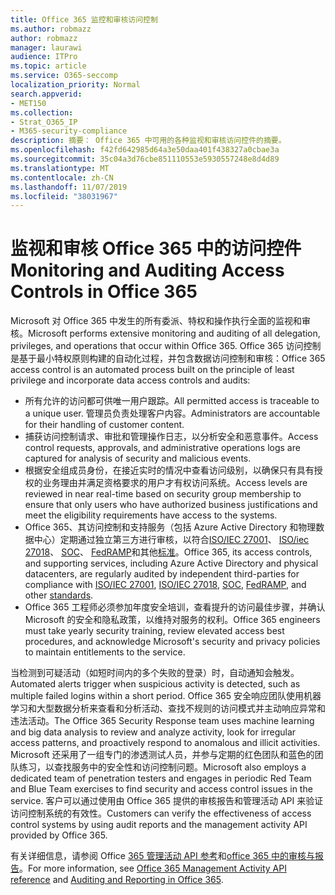 ```yaml
---
title: Office 365 监控和审核访问控制
ms.author: robmazz
author: robmazz
manager: laurawi
audience: ITPro
ms.topic: article
ms.service: O365-seccomp
localization_priority: Normal
search.appverid:
- MET150
ms.collection:
- Strat_O365_IP
- M365-security-compliance
description: 摘要： Office 365 中可用的各种监视和审核访问控件的摘要。
ms.openlocfilehash: f42fd642985d64a3e50daa401f438327a0cbae3a
ms.sourcegitcommit: 35c04a3d76cbe851110553e5930557248e8d4d89
ms.translationtype: MT
ms.contentlocale: zh-CN
ms.lasthandoff: 11/07/2019
ms.locfileid: "38031967"
---
```

# <a name="monitoring-and-auditing-access-controls-in-office-365"></a><span data-ttu-id="b8fd2-103">监视和审核 Office 365 中的访问控件</span><span class="sxs-lookup"><span data-stu-id="b8fd2-103">Monitoring and Auditing Access Controls in Office 365</span></span>

<span data-ttu-id="b8fd2-104">Microsoft 对 Office 365 中发生的所有委派、特权和操作执行全面的监视和审核。</span><span class="sxs-lookup"><span data-stu-id="b8fd2-104">Microsoft performs extensive monitoring and auditing of all delegation, privileges, and operations that occur within Office 365.</span></span> <span data-ttu-id="b8fd2-105">Office 365 访问控制是基于最小特权原则构建的自动化过程，并包含数据访问控制和审核：</span><span class="sxs-lookup"><span data-stu-id="b8fd2-105">Office 365 access control is an automated process built on the principle of least privilege and incorporate data access controls and audits:</span></span>

- <span data-ttu-id="b8fd2-106">所有允许的访问都可供唯一用户跟踪。</span><span class="sxs-lookup"><span data-stu-id="b8fd2-106">All permitted access is traceable to a unique user.</span></span> <span data-ttu-id="b8fd2-107">管理员负责处理客户内容。</span><span class="sxs-lookup"><span data-stu-id="b8fd2-107">Administrators are accountable for their handling of customer content.</span></span>
- <span data-ttu-id="b8fd2-108">捕获访问控制请求、审批和管理操作日志，以分析安全和恶意事件。</span><span class="sxs-lookup"><span data-stu-id="b8fd2-108">Access control requests, approvals, and administrative operations logs are captured for analysis of security and malicious events.</span></span>
- <span data-ttu-id="b8fd2-109">根据安全组成员身份，在接近实时的情况中查看访问级别，以确保只有具有授权的业务理由并满足资格要求的用户才有权访问系统。</span><span class="sxs-lookup"><span data-stu-id="b8fd2-109">Access levels are reviewed in near real-time based on security group membership to ensure that only users who have authorized business justifications and meet the eligibility requirements have access to the systems.</span></span>
- <span data-ttu-id="b8fd2-110">Office 365、其访问控制和支持服务（包括 Azure Active Directory 和物理数据中心）定期通过独立第三方进行审核，以符合[ISO/IEC 27001](https://www.microsoft.com/TrustCenter/Compliance/iso-iec-27001)、 [ISO/iec 27018](https://www.microsoft.com/TrustCenter/Compliance/iso-iec-27018)、 [SOC](https://www.microsoft.com/TrustCenter/Compliance/SOC)、 [FedRAMP](https://www.microsoft.com/TrustCenter/Compliance/FedRAMP)和其他[标准](https://www.microsoft.com/TrustCenter/Compliance?service=Office#Icons)。</span><span class="sxs-lookup"><span data-stu-id="b8fd2-110">Office 365, its access controls, and supporting services, including Azure Active Directory and physical datacenters, are regularly audited by independent third-parties for compliance with [ISO/IEC 27001](https://www.microsoft.com/TrustCenter/Compliance/iso-iec-27001), [ISO/IEC 27018](https://www.microsoft.com/TrustCenter/Compliance/iso-iec-27018), [SOC](https://www.microsoft.com/TrustCenter/Compliance/SOC), [FedRAMP](https://www.microsoft.com/TrustCenter/Compliance/FedRAMP), and other [standards](https://www.microsoft.com/TrustCenter/Compliance?service=Office#Icons).</span></span>
- <span data-ttu-id="b8fd2-111">Office 365 工程师必须参加年度安全培训，查看提升的访问最佳步骤，并确认 Microsoft 的安全和隐私政策，以维持对服务的权利。</span><span class="sxs-lookup"><span data-stu-id="b8fd2-111">Office 365 engineers must take yearly security training, review elevated access best procedures, and acknowledge Microsoft's security and privacy policies to maintain entitlements to the service.</span></span>

<span data-ttu-id="b8fd2-112">当检测到可疑活动（如短时间内的多个失败的登录）时，自动通知会触发。</span><span class="sxs-lookup"><span data-stu-id="b8fd2-112">Automated alerts trigger when suspicious activity is detected, such as multiple failed logins within a short period.</span></span> <span data-ttu-id="b8fd2-113">Office 365 安全响应团队使用机器学习和大型数据分析来查看和分析活动、查找不规则的访问模式并主动响应异常和违法活动。</span><span class="sxs-lookup"><span data-stu-id="b8fd2-113">The Office 365 Security Response team uses machine learning and big data analysis to review and analyze activity, look for irregular access patterns, and proactively respond to anomalous and illicit activities.</span></span> <span data-ttu-id="b8fd2-114">Microsoft 还采用了一组专门的渗透测试人员，并参与定期的红色团队和蓝色的团队练习，以查找服务中的安全性和访问控制问题。</span><span class="sxs-lookup"><span data-stu-id="b8fd2-114">Microsoft also employs a dedicated team of penetration testers and engages in periodic Red Team and Blue Team exercises to find security and access control issues in the service.</span></span> <span data-ttu-id="b8fd2-115">客户可以通过使用由 Office 365 提供的审核报告和管理活动 API 来验证访问控制系统的有效性。</span><span class="sxs-lookup"><span data-stu-id="b8fd2-115">Customers can verify the effectiveness of access control systems by using audit reports and the management activity API provided by Office 365.</span></span>

<span data-ttu-id="b8fd2-116">有关详细信息，请参阅 Office [365 管理活动 API 参考](https://msdn.microsoft.com/library/office/mt227394.aspx)和[office 365 中的审核与报告](office-365-auditing-and-reporting-overview.md)。</span><span class="sxs-lookup"><span data-stu-id="b8fd2-116">For more information, see [Office 365 Management Activity API reference](https://msdn.microsoft.com/library/office/mt227394.aspx) and [Auditing and Reporting in Office 365](office-365-auditing-and-reporting-overview.md).</span></span>
